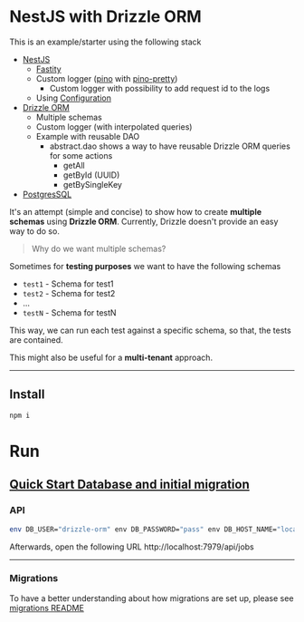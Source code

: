 # NestJS with Drizzle ORM

This is an example/starter using the following stack
* [NestJS](https://docs.nestjs.com/)
  * [Fastity](https://docs.nestjs.com/security/helmet#use-with-fastify)
  * Custom logger ([pino](https://github.com/pinojs/pino) with [pino-pretty](https://github.com/pinojs/pino-pretty))
    * Custom logger with possibility to add request id to the logs
  * Using [Configuration](https://docs.nestjs.com/techniques/configuration)
* [Drizzle ORM](https://orm.drizzle.team/docs/overview)
  * Multiple schemas
  * Custom logger (with interpolated queries)
  * Example with reusable DAO
    * abstract.dao shows a way to have reusable Drizzle ORM queries for some actions
      * getAll
      * getById (UUID)
      * getBySingleKey
* [PostgresSQL](https://www.postgresql.org/)

It's an attempt (simple and concise) to show how to create **multiple schemas** using **Drizzle ORM**. Currently, Drizzle doesn't provide an easy way to do so.

> Why do we want multiple schemas?

Sometimes for **testing purposes** we want to have the following schemas

* `test1` - Schema for test1
* `test2` - Schema for test2
* ...
* `testN` - Schema for testN

This way, we can run each test against a specific schema, so that, the tests are contained.

This might also be useful for a **multi-tenant** approach.

---

## Install

```
npm i
```

#  Run

## [Quick Start Database and initial migration](./migrations/README.md#quick-start)

### API

```bash
env DB_USER="drizzle-orm" env DB_PASSWORD="pass" env DB_HOST_NAME="localhost" env DB_PORT="5432" env DB_NAME="drizzle-orm" env DB_SCHEMA_NAME="schema_1" npm run start
```

Afterwards, open the following URL http://localhost:7979/api/jobs

---

### Migrations

To have a better understanding about how migrations are set up, please see [migrations README](./migrations/README.md)

